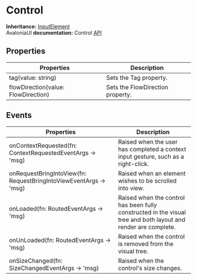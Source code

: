# Control

**Inheritance:** [InputElement](inputelement.md)\
AvaloniaUI **documentation:** Control [API](https://reference.avaloniaui.net/api/Avalonia.Controls/Control/)

## Properties

| Properties                          | Description                      |
| ----------------------------------- | -------------------------------- |
| tag(value: string)                  | Sets the Tag property.           |
| flowDirection(value: FlowDirection) | Sets the FlowDirection property. |

## Events

| Properties                                                        | Description                                                                                                    |
| ----------------------------------------------------------------- | -------------------------------------------------------------------------------------------------------------- |
| onContextRequested(fn: ContextRequestedEventArgs -> 'msg)         | Raised when the user has completed a context input gesture, such as a right-click.                             |
| onRequestBringIntoView(fn: RequestBringIntoViewEventArgs -> 'msg) | Raised when an element wishes to be scrolled into view.                                                        |
| onLoaded(fn: RoutedEventArgs -> 'msg)                             | Raised when the control has been fully constructed in the visual tree and both layout and render are complete. |
| onUnLoaded(fn: RoutedEventArgs -> 'msg)                           | Raised when the control is removed from the visual tree.                                                       |
| onSizeChanged(fn: SizeChangedEventArgs -> 'msg)                   | Raised when the control's size changes.                                                                        |
